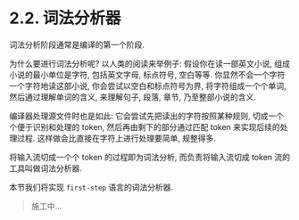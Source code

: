 # 2.2. 词法分析器

词法分析阶段通常是编译的第一个阶段.

为什么要进行词法分析呢? 以人类的阅读来举例子: 假设你在读一部英文小说, 组成小说的最小单位是字符, 包括英文字母, 标点符号, 空白等等. 你显然不会一个字符一个字符地读这部小说, 你会尝试以空白和标点符号为界, 将字符组成一个个单词, 然后通过理解单词的含义, 来理解句子, 段落, 章节, 乃至整部小说的含义.

编译器处理源文件时也是如此: 它会尝试先把读出的字符按照某种规则, 切成一个个便于识别和处理的 token, 然后再由剩下的部分通过匹配 token 来实现后续的处理过程. 这样做会比直接在字符上进行处理要简单, 规整得多.

将输入流切成一个个 token 的过程即为词法分析, 而负责将输入流切成 token 流的工具叫做词法分析器.

本节我们将实现 `first-step` 语言的词法分析器.

> 施工中...
